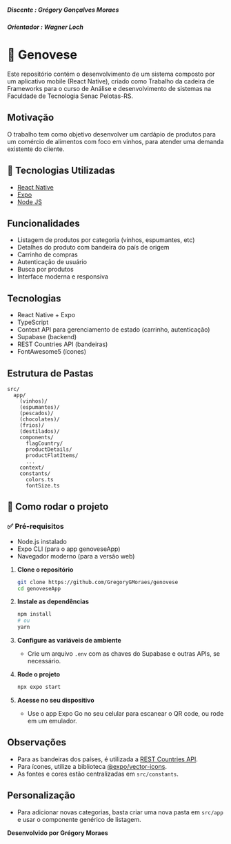 ##### Discente : Grégory Gonçalves Moraes
##### Orientador : Wagner Loch

# 📱 Genovese

Este repositório contém o desenvolvimento de um sistema composto por um aplicativo mobile (React Native), criado como Trabalho da cadeira de Frameworks para o curso de Análise e desenvolvimento de sistemas na Faculdade de Tecnologia Senac Pelotas-RS.

## Motivação
O trabalho tem como objetivo desenvolver um cardápio de produtos para um comércio de alimentos com foco em vinhos, para atender uma demanda existente
do cliente.

## 🧰 Tecnologias Utilizadas

- [React Native](https://reactnative.dev/)
- [Expo](https://expo.dev/)
- [Node JS](https://nodejs.org/pt)

## Funcionalidades

- Listagem de produtos por categoria (vinhos, espumantes, etc)
- Detalhes do produto com bandeira do país de origem
- Carrinho de compras
- Autenticação de usuário
- Busca por produtos
- Interface moderna e responsiva

## Tecnologias

- React Native + Expo
- TypeScript
- Context API para gerenciamento de estado (carrinho, autenticação)
- Supabase (backend)
- REST Countries API (bandeiras)
- FontAwesome5 (ícones)

## Estrutura de Pastas

```
src/
  app/
    (vinhos)/
    (espumantes)/
    (pescados)/
    (chocolates)/
    (frios)/
    (destilados)/
    components/
      flagCountry/
      productDetails/
      productFlatItems/
      ...
    context/
    constants/
      colors.ts
      fontSize.ts
```

## 🚀 Como rodar o projeto

### ✅ Pré-requisitos

- Node.js instalado
- Expo CLI (para o app genoveseApp)
- Navegador moderno (para a versão web)

1. **Clone o repositório**
   ```sh
   git clone https://github.com/GregoryGMoraes/genovese
   cd genoveseApp
   ```

2. **Instale as dependências**
   ```sh
   npm install
   # ou
   yarn
   ```

3. **Configure as variáveis de ambiente**
   - Crie um arquivo `.env` com as chaves do Supabase e outras APIs, se necessário.

4. **Rode o projeto**
   ```sh
   npx expo start
   ```

5. **Acesse no seu dispositivo**
   - Use o app Expo Go no seu celular para escanear o QR code, ou rode em um emulador.
   
## Observações

- Para as bandeiras dos países, é utilizada a [REST Countries API](https://restcountries.com/).
- Para ícones, utilize a biblioteca [@expo/vector-icons](https://docs.expo.dev/guides/icons/).
- As fontes e cores estão centralizadas em `src/constants`.

## Personalização

- Para adicionar novas categorias, basta criar uma nova pasta em `src/app` e usar o componente genérico de listagem.

**Desenvolvido por Grégory Moraes**